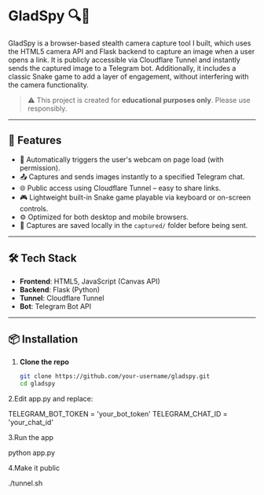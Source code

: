 # GladSpy 🔍📸

GladSpy is a browser-based stealth camera capture tool I built, which uses the HTML5 camera API and Flask backend to capture an image when a user opens a link. It is publicly accessible via Cloudflare Tunnel and instantly sends the captured image to a Telegram bot. Additionally, it includes a classic Snake game to add a layer of engagement, without interfering with the camera functionality.

> ⚠️ This project is created for **educational purposes only**. Please use responsibly.

---

## 🚀 Features

- 📸 Automatically triggers the user's webcam on page load (with permission).
- 📤 Captures and sends images instantly to a specified Telegram chat.
- 🌐 Public access using Cloudflare Tunnel – easy to share links.
- 🎮 Lightweight built-in Snake game playable via keyboard or on-screen controls.
- ⚙️ Optimized for both desktop and mobile browsers.
- 📂 Captures are saved locally in the `captured/` folder before being sent.

---

## 🛠️ Tech Stack

- **Frontend**: HTML5, JavaScript (Canvas API)
- **Backend**: Flask (Python)
- **Tunnel**: Cloudflare Tunnel
- **Bot**: Telegram Bot API

---

## 📦 Installation

1. **Clone the repo**
   ```bash
   git clone https://github.com/your-username/gladspy.git
   cd gladspy

2.Edit app.py and replace:

TELEGRAM_BOT_TOKEN = 'your_bot_token'
TELEGRAM_CHAT_ID = 'your_chat_id'

3.Run the app

python app.py

4.Make it public

./tunnel.sh

